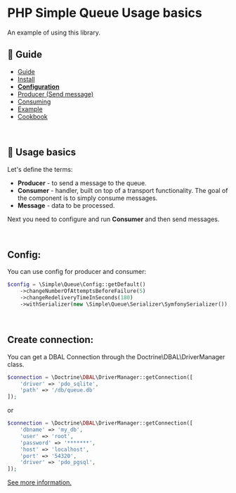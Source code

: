 PHP Simple Queue Usage basics
=============================

An example of using this library.


## :book: Guide

* [Guide](./README.md)
* [Install](./install.md)
* **[Configuration](./configuration.md)**
* [Producer (Send message)](./producer.md)
* [Consuming](./consuming.md)
* [Example](./example.md)
* [Cookbook](./cookbook.md)

<br>

## :page_facing_up: Usage basics

Let's define the terms:

* **Producer** - to send a message to the queue.
* **Consumer** - handler, built on top of a transport functionality. The goal of the component is to simply consume messages.
* **Message** - data to be processed.


Next you need to configure and run **Consumer** and then send messages.

<br>

**Config:**
-------------------------------

You can use config for producer and consumer:

```php
$config = \Simple\Queue\Config::getDefault()
    ->changeNumberOfAttemptsBeforeFailure(5)
    ->changeRedeliveryTimeInSeconds(180)
    ->withSerializer(new \Simple\Queue\Serializer\SymfonySerializer());
```

<br>

**Create connection:**
-------------------------------

You can get a DBAL Connection through the Doctrine\DBAL\DriverManager class.

```php
$connection = \Doctrine\DBAL\DriverManager::getConnection([
    'driver' => 'pdo_sqlite',
    'path' => '/db/queue.db'
]);
```

or

```php
$connection = \Doctrine\DBAL\DriverManager::getConnection([
    'dbname' => 'my_db',
    'user' => 'root',
    'password' => '*******',
    'host' => 'localhost',
    'port' => '54320',
    'driver' => 'pdo_pgsql',
]);
```

[See more information.](https://www.doctrine-project.org/projects/doctrine-dbal/en/latest/reference/configuration.html)